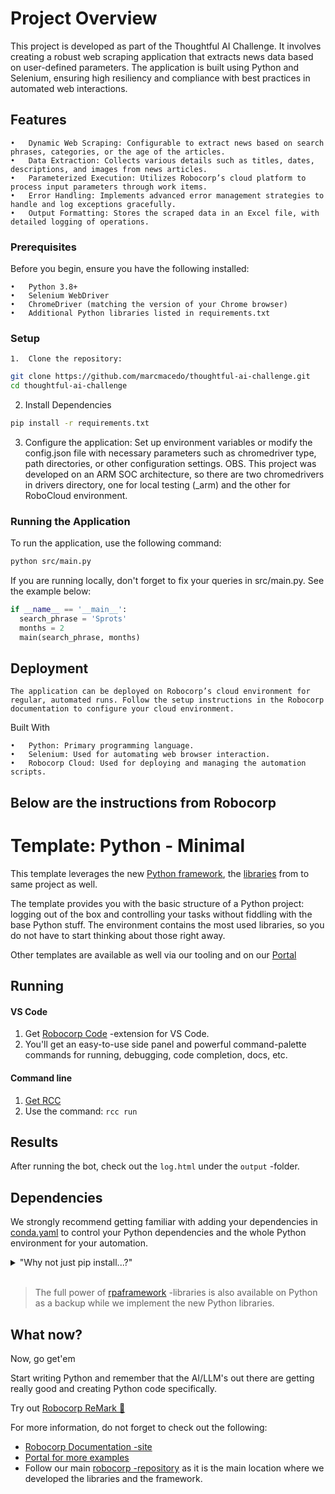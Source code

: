 # Project Overview

This project is developed as part of the Thoughtful AI Challenge. It involves creating a robust web scraping application that extracts news data based on user-defined parameters. The application is built using Python and Selenium, ensuring high resiliency and compliance with best practices in automated web interactions.

## Features

	•	Dynamic Web Scraping: Configurable to extract news based on search phrases, categories, or the age of the articles.
	•	Data Extraction: Collects various details such as titles, dates, descriptions, and images from news articles.
	•	Parameterized Execution: Utilizes Robocorp’s cloud platform to process input parameters through work items.
	•	Error Handling: Implements advanced error management strategies to handle and log exceptions gracefully.
	•	Output Formatting: Stores the scraped data in an Excel file, with detailed logging of operations.

### Prerequisites

Before you begin, ensure you have the following installed:

	•	Python 3.8+
	•	Selenium WebDriver
	•	ChromeDriver (matching the version of your Chrome browser)
	•	Additional Python libraries listed in requirements.txt

### Setup

	1.	Clone the repository:
  ```bash
  git clone https://github.com/marcmacedo/thoughtful-ai-challenge.git
  cd thoughtful-ai-challenge
  ```
 
  2. Install Dependencies
  
  ```bash
  pip install -r requirements.txt
  ```

  3. Configure the application:
	  Set up environment variables or modify the config.json file with necessary parameters such as chromedriver type, path directories, or other configuration settings.
    OBS. This project was developed on an ARM SOC architecture, so there are two chromedrivers in drivers directory, one for local testing (_arm) and the other for RoboCloud environment.
  
### Running the Application

To run the application, use the following command:
  ```bash
  python src/main.py
  ```
If you are running locally, don't forget to fix your queries in src/main.py. See the example below:
```python
if __name__ == '__main__':
  search_phrase = 'Sprots'
  months = 2
  main(search_phrase, months)
```

## Deployment

	The application can be deployed on Robocorp’s cloud environment for regular, automated runs. Follow the setup instructions in the Robocorp documentation to configure your cloud environment.

Built With

	•	Python: Primary programming language.
	•	Selenium: Used for automating web browser interaction.
	•	Robocorp Cloud: Used for deploying and managing the automation scripts.


Below are the instructions from Robocorp
---

# Template: Python - Minimal

This template leverages the new [Python framework](https://github.com/robocorp/robocorp), the [libraries](https://github.com/robocorp/robocorp/blob/master/docs/README.md#python-libraries) from to same project as well.

The template provides you with the basic structure of a Python project: logging out of the box and controlling your tasks without fiddling with the base Python stuff. The environment contains the most used libraries, so you do not have to start thinking about those right away. 

Other templates are available as well via our tooling and on our [Portal](https://robocorp.com/portal/tag/template)

## Running

#### VS Code
1. Get [Robocorp Code](https://robocorp.com/docs/developer-tools/visual-studio-code/extension-features) -extension for VS Code.
1. You'll get an easy-to-use side panel and powerful command-palette commands for running, debugging, code completion, docs, etc.

#### Command line
1. [Get RCC](https://github.com/robocorp/rcc?tab=readme-ov-file#getting-started)
1. Use the command: `rcc run`

## Results

After running the bot, check out the `log.html` under the `output` -folder.

## Dependencies

We strongly recommend getting familiar with adding your dependencies in [conda.yaml](conda.yaml) to control your Python dependencies and the whole Python environment for your automation.

<details>
  <summary>"Why not just pip install...?"</summary>

Think of [conda.yaml](conda.yaml) as an equivalent of the requirements.txt, but much better. 👩‍💻 With `conda.yaml`, you are not just controlling your PyPI dependencies; you control the complete Python environment, which makes things repeatable and easy.

You will probably need to run your code on another machine quite soon, so by using `conda.yaml`:
- You can avoid `Works on my machine` -cases
- You do not need to manage Python installations on all the machines
- You can control exactly which version of Python your automation will run on 
  - You'll also control the pip version to avoid dep. resolution changes
- No need for venv, pyenv, ... tooling and knowledge sharing inside your team.
- Define dependencies in conda.yaml, let our tooling do the heavy lifting.
- You get all the content of [conda-forge](https://prefix.dev/channels/conda-forge) without any extra tooling

> Dive deeper with [these](https://github.com/robocorp/rcc/blob/master/docs/recipes.md#what-is-in-condayaml) resources.

</details>
<br/>

> The full power of [rpaframework](https://robocorp.com/docs/python/rpa-framework) -libraries is also available on Python as a backup while we implement the new Python libraries.

## What now?

Now, go get'em

Start writing Python and remember that the AI/LLM's out there are getting really good and creating Python code specifically.

Try out [Robocorp ReMark 💬](https://chat.robocorp.com)

For more information, do not forget to check out the following:
- [Robocorp Documentation -site](https://robocorp.com/docs)
- [Portal for more examples](https://robocorp.com/portal)
- Follow our main [robocorp -repository](https://github.com/robocorp/robocorp) as it is the main location where we developed the libraries and the framework.